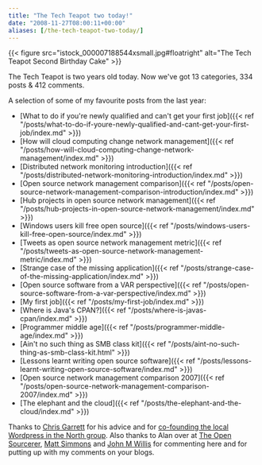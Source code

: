 ```yaml
---
title: "The Tech Teapot two today!"
date: "2008-11-27T08:00:11+00:00"
aliases: [/the-tech-teapot-two-today/]
---
```


{{< figure src="istock_000007188544xsmall.jpg#floatright" alt="The Tech Teapot Second Birthday Cake" >}}

The Tech Teapot is two years old today. Now we've got 13 categories, 334 posts &amp; 412 comments.

A selection of some of my favourite posts from the last year:

- [What to do if you're newly qualified and can't get your first job]({{< ref "/posts/what-to-do-if-youre-newly-qualified-and-cant-get-your-first-job/index.md" >}})
- [How will cloud computing change network management]({{< ref "/posts/how-will-cloud-computing-change-network-management/index.md" >}})
- [Distributed network monitoring introduction]({{< ref "/posts/distributed-network-monitoring-introduction/index.md" >}})
- [Open source network management comparison]({{< ref "/posts/open-source-network-management-comparison-introduction/index.md" >}})
- [Hub projects in open source network management]({{< ref "/posts/hub-projects-in-open-source-network-management/index.md" >}})
- [Windows users kill free open source]({{< ref "/posts/windows-users-kill-free-open-source/index.md" >}})
- [Tweets as open source network management metric]({{< ref "/posts/tweets-as-open-source-network-management-metric/index.md" >}})
- [Strange case of the missing application]({{< ref "/posts/strange-case-of-the-missing-application/index.md" >}})
- [Open source software from a VAR perspective]({{< ref "/posts/open-source-software-from-a-var-perspective/index.md" >}})
- [My first job]({{< ref "/posts/my-first-job/index.md" >}})
- [Where is Java's CPAN?]({{< ref "/posts/where-is-javas-cpan/index.md" >}})
- [Programmer middle age]({{< ref "/posts/programmer-middle-age/index.md" >}})
- [Ain't no such thing as SMB class kit]({{< ref "/posts/aint-no-such-thing-as-smb-class-kit.html" >}})
- [Lessons learnt writing open source software]({{< ref "/posts/lessons-learnt-writing-open-source-software/index.md" >}})
- [Open source network management comparison 2007]({{< ref "/posts/open-source-network-management-comparison-2007/index.md" >}})
- [The elephant and the cloud]({{< ref "/posts/the-elephant-and-the-cloud/index.md" >}})

Thanks to [Chris Garrett](http://www.chrisg.com/) for his advice and for [co-founding the local Wordpress in the North group](http://wiki.wordcampuk.tonyscott.org.uk/WordPress_UK_North). Also thanks to Alan over at [The Open Sourcerer](http://www.theopensourcerer.com/), [Matt Simmons](http://standalone-sysadmin.blogspot.com/) and [John M Willis](http://www.johnmwillis.com/) for commenting here and for putting up with my comments on your blogs.
